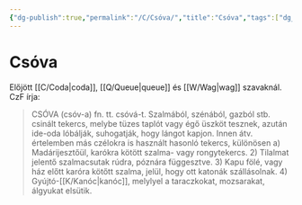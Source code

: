 ```yaml
---
{"dg-publish":true,"permalink":"/C/Csóva/","title":"Csóva","tags":["dg_uploaded"],"created":"2023-10-21T05:17","updated":"2023-11-08T03:38"}
---
```



# Csóva

Előjött [[C/Coda\|coda]], [[Q/Queue\|queue]] és [[W/Wag\|wag]] szavaknál. CzF írja:  
> CSÓVA (csóv-a) fn. tt. csóvá-t. Szalmából, szénából, gazból stb. csinált tekercs, melybe tüzes taplót vagy égő üszköt tesznek, azután ide-oda lóbálják, suhogatják, hogy lángot kapjon. Innen átv. értelemben más czélokra is használt hasonló tekercs, különösen a) Madárijesztőül, karókra kötött szalma- vagy rongytekercs. 2) Tilalmat jelentő szalmacsutak rúdra, póznára függesztve. 3) Kapu fölé, vagy ház előtt karóra kötőtt szalma, jelül, hogy ott katonák szállásolnak. 4) Gyújtó-[[K/Kanóc\|kanóc]], melylyel a taraczkokat, mozsarakat, álgyukat elsütik.  
